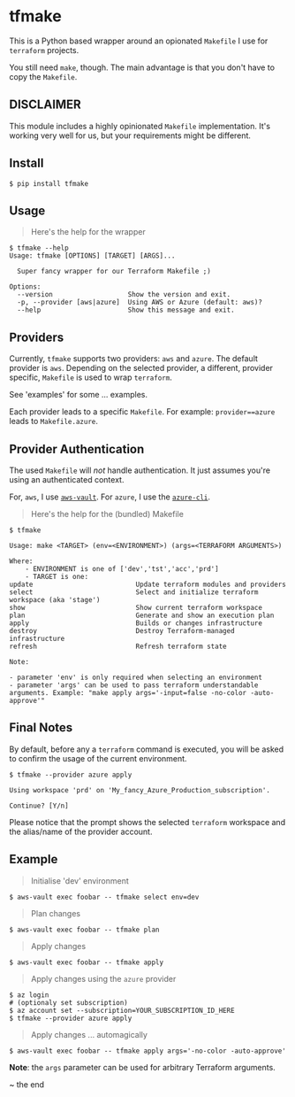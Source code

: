 # tfmake

This is a Python based wrapper around an opionated `Makefile` I use for `terraform` projects. 

You still need `make`, though. The main advantage is that you don't have to copy the `Makefile`. 

## DISCLAIMER
This module includes a highly opinionated `Makefile` implementation. It's working very well for us, but your requirements might be different.

## Install

```
$ pip install tfmake
```

## Usage
> Here's the help for the wrapper
```
$ tfmake --help
Usage: tfmake [OPTIONS] [TARGET] [ARGS]...

  Super fancy wrapper for our Terraform Makefile ;)

Options:
  --version                   Show the version and exit.
  -p, --provider [aws|azure]  Using AWS or Azure (default: aws)?
  --help                      Show this message and exit.
```

## Providers
Currently, `tfmake` supports two providers: `aws` and `azure`. The default provider is `aws`. Depending on the selected provider, a different, provider specific, `Makefile` is used to wrap `terraform`.

See 'examples' for some ... examples.

Each provider leads to a specific `Makefile`. For example: `provider==azure` leads to `Makefile.azure`.

## Provider Authentication
The used `Makefile` will _not_ handle authentication. It just assumes you're using an authenticated context.

For, `aws`, I use [`aws-vault`](https://github.com/99designs/aws-vault). For `azure`, I use the [`azure-cli`](https://docs.microsoft.com/en-us/cli/azure/install-azure-cli?view=azure-cli-latest).

> Here's the help for the (bundled) Makefile
```
$ tfmake

Usage: make <TARGET> (env=<ENVIRONMENT>) (args=<TERRAFORM ARGUMENTS>)

Where:
	- ENVIRONMENT is one of ['dev','tst','acc','prd']
	- TARGET is one:
update                          Update terraform modules and providers
select                          Select and initialize terraform workspace (aka 'stage')
show                            Show current terraform workspace
plan                            Generate and show an execution plan
apply                           Builds or changes infrastructure
destroy                         Destroy Terraform-managed infrastructure
refresh                         Refresh terraform state

Note:

- parameter 'env' is only required when selecting an environment
- parameter 'args' can be used to pass terraform understandable arguments. Example: "make apply args='-input=false -no-color -auto-approve'"
```

## Final Notes

By default, before any a `terraform` command is executed, you will be asked to confirm the usage of the current environment.

```
$ tfmake --provider azure apply

Using workspace 'prd' on 'My_fancy_Azure_Production_subscription'.

Continue? [Y/n]
```

Please notice that the prompt shows the selected `terraform` workspace and the alias/name of the provider account.

## Example

> Initialise 'dev' environment
```
$ aws-vault exec foobar -- tfmake select env=dev
```

> Plan changes
```
$ aws-vault exec foobar -- tfmake plan
```

> Apply changes
```
$ aws-vault exec foobar -- tfmake apply
```

> Apply changes using the `azure` provider
```
$ az login
# (optionaly set subscription)
$ az account set --subscription=YOUR_SUBSCRIPTION_ID_HERE
$ tfmake --provider azure apply
```

> Apply changes ... automagically
```
$ aws-vault exec foobar -- tfmake apply args='-no-color -auto-approve'
```

**Note**: the `args` parameter can be used for arbitrary Terraform arguments.

~ the end